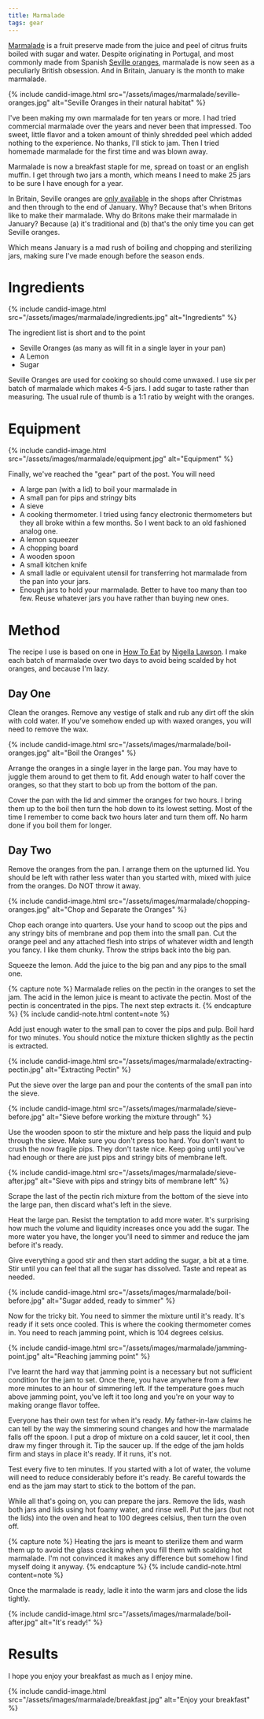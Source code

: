 ```yaml
---
title: Marmalade
tags: gear
---
```


[Marmalade](https://en.wikipedia.org/wiki/Marmalade) is a fruit preserve made from the juice and peel of citrus fruits boiled with sugar and water. Despite originating in Portugal, and most commonly made from Spanish [Seville oranges](https://en.wikipedia.org/wiki/Bitter_orange), marmalade is now seen as a peculiarly British obsession. And in Britain, January is the month to make marmalade. 

{% include candid-image.html src="/assets/images/marmalade/seville-oranges.jpg" alt="Seville Oranges in their natural habitat" %}

I've been making my own marmalade for ten years or more. I had tried commercial marmalade over the years and never been that impressed. Too sweet, little flavor and a token amount of thinly shredded peel which added nothing to the experience. No thanks, I'll stick to jam. Then I tried homemade marmalade for the first time and was blown away. 

Marmalade is now a breakfast staple for me, spread on toast or an english muffin. I get through two jars a month, which means I need to make 25 jars to be sure I have enough for a year. 

In Britain, Seville oranges are [only available](https://www.theguardian.com/lifeandstyle/2015/dec/27/seville-season-a-time-to-be-sweet-on-sour-oranges) in the shops after Christmas and then through to the end of January. Why? Because that's when Britons like to make their marmalade. Why do Britons make their marmalade in January? Because (a) it's traditional and (b) that's the only time you can get Seville oranges.

Which means January is a mad rush of boiling and chopping and sterilizing jars, making sure I've made enough before the season ends. 

# Ingredients

{% include candid-image.html src="/assets/images/marmalade/ingredients.jpg" alt="Ingredients" %}

The ingredient list is short and to the point
* Seville Oranges (as many as will fit in a single layer in your pan)
* A Lemon
* Sugar

Seville Oranges are used for cooking so should come unwaxed. I use six per batch of marmalade which makes 4-5 jars. I add sugar to taste rather than measuring. The usual rule of thumb is a 1:1 ratio by weight with the oranges. 

# Equipment

{% include candid-image.html src="/assets/images/marmalade/equipment.jpg" alt="Equipment" %}

Finally, we've reached the "gear" part of the post. You will need
* A large pan (with a lid) to boil your marmalade in
* A small pan for pips and stringy bits
* A sieve
* A cooking thermometer. I tried using fancy electronic thermometers but they all broke within a few months. So I went back to an old fashioned analog one.
* A lemon squeezer
* A chopping board
* A wooden spoon
* A small kitchen knife
* A small ladle or equivalent utensil for transferring hot marmalade from the pan into your jars.
* Enough jars to hold your marmalade. Better to have too many than too few. Reuse whatever jars you have rather than buying new ones.

# Method

The recipe I use is based on one in [How To Eat](https://www.nigella.com/books/how-to-eat) by [Nigella Lawson](https://en.wikipedia.org/wiki/Nigella_Lawson). I make each batch of marmalade over two days to avoid being scalded by hot oranges, and because I'm lazy.

## Day One

Clean the oranges. Remove any vestige of stalk and rub any dirt off the skin with cold water. If you've somehow ended up with waxed oranges, you will need to remove the wax. 

{% include candid-image.html src="/assets/images/marmalade/boil-oranges.jpg" alt="Boil the Oranges" %}

Arrange the oranges in a single layer in the large pan. You may have to juggle them around to get them to fit. Add enough water to half cover the oranges, so that they start to bob up from the bottom of the pan. 

Cover the pan with the lid and simmer the oranges for two hours. I bring them up to the boil then turn the hob down to its lowest setting. Most of the time I remember to come back two hours later and turn them off. No harm done if you boil them for longer.

## Day Two

Remove the oranges from the pan. I arrange them on the upturned lid. You should be left with rather less water than you started with, mixed with juice from the oranges. Do NOT throw it away.

{% include candid-image.html src="/assets/images/marmalade/chopping-oranges.jpg" alt="Chop and Separate the Oranges" %}

Chop each orange into quarters. Use your hand to scoop out the pips and any stringy bits of membrane and pop them into the small pan. Cut the orange peel and any attached flesh into strips of whatever width and length you fancy. I like them chunky. Throw the strips back into the big pan.

Squeeze the lemon. Add the juice to the big pan and any pips to the small one. 

{% capture note %}
Marmalade relies on the pectin in the oranges to set the jam. The acid in the lemon juice is meant to activate the pectin. Most of the pectin is concentrated in the pips. The next step extracts it. 
{% endcapture %}
{% include candid-note.html content=note %}

Add just enough water to the small pan to cover the pips and pulp. Boil hard for two minutes. You should notice the mixture thicken slightly as the pectin is extracted.

{% include candid-image.html src="/assets/images/marmalade/extracting-pectin.jpg" alt="Extracting Pectin" %}

Put the sieve over the large pan and pour the contents of the small pan into the sieve.

{% include candid-image.html src="/assets/images/marmalade/sieve-before.jpg" alt="Sieve before working the mixture through" %}

Use the wooden spoon to stir the mixture and help pass the liquid and pulp through the sieve. Make sure you don't press too hard. You don't want to crush the now fragile pips. They don't taste nice. Keep going until you've had enough or there are just pips and stringy bits of membrane left.

{% include candid-image.html src="/assets/images/marmalade/sieve-after.jpg" alt="Sieve with pips and stringy bits of membrane left" %}

Scrape the last of the pectin rich mixture from the bottom of the sieve into the large pan, then discard what's left in the sieve.

Heat the large pan. Resist the temptation to add more water. It's surprising how much the volume and liquidity increases once you add the sugar. The more water you have, the longer you'll need to simmer and reduce the jam before it's ready.

Give everything a good stir and then start adding the sugar, a bit at a time. Stir until you can feel that all the sugar has dissolved. Taste and repeat as needed. 

{% include candid-image.html src="/assets/images/marmalade/boil-before.jpg" alt="Sugar added, ready to simmer" %}

Now for the tricky bit. You need to simmer the mixture until it's ready. It's ready if it sets once cooled. This is where the cooking thermometer comes in. You need to reach jamming point, which is 104 degrees celsius.  

{% include candid-image.html src="/assets/images/marmalade/jamming-point.jpg" alt="Reaching jamming point" %}

I've learnt the hard way that jamming point is a necessary but not sufficient condition for the jam to set. Once there, you have anywhere from a few more minutes to an hour of simmering left. If the temperature goes much above jamming point, you've left it too long and you're on your way to making orange flavor toffee. 

Everyone has their own test for when it's ready. My father-in-law claims he can tell by the way the simmering sound changes and how the marmalade falls off the spoon. I put a drop of mixture on a cold saucer, let it cool, then draw my finger through it. Tip the saucer up. If the edge of the jam holds firm and stays in place it's ready. If it runs, it's not. 

Test every five to ten minutes. If you started with a lot of water, the volume will need to reduce considerably before it's ready. Be careful towards the end as the jam may start to stick to the bottom of the pan. 

While all that's going on, you can prepare the jars. Remove the lids, wash both jars and lids using hot foamy water, and rinse well. Put the jars (but not the lids) into the oven and heat to 100 degrees celsius, then turn the oven off. 

{% capture note %}
Heating the jars is meant to sterilize them and warm them up to avoid the glass cracking when you fill them with scalding hot marmalade. I'm not convinced it makes any difference but somehow I find myself doing it anyway.
{% endcapture %}
{% include candid-note.html content=note %}

Once the marmalade is ready, ladle it into the warm jars and close the lids tightly. 

{% include candid-image.html src="/assets/images/marmalade/boil-after.jpg" alt="It's ready!" %}

# Results

I hope you enjoy your breakfast as much as I enjoy mine. 

{% include candid-image.html src="/assets/images/marmalade/breakfast.jpg" alt="Enjoy your breakfast" %}

